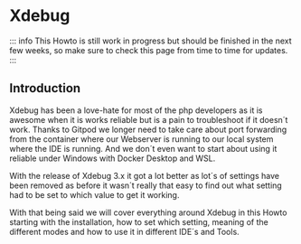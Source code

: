 # Xdebug

::: info
This Howto is still work in progress but should be finished in the next few weeks, so make sure to check this page from time to time for updates.
:::

## Introduction

Xdebug has been a love-hate for most of the php developers as it is awesome when it is works reliable but is a pain to troubleshoot if it doesn´t work. Thanks to Gitpod we longer need to take care about port forwarding from the container where our Webserver is running to our local system where the IDE is running. And we don´t even want to start about using it reliable under Windows with Docker Desktop and WSL.

With the release of Xdebug 3.x it got a lot better as lot´s of settings have been removed as before it wasn´t really that easy to find out what setting had to be set to which value to get it working.

With that being said we will cover everything around Xdebug in this Howto starting with the installation, how to set which setting, meaning of the different modes and how to use it in different IDE´s and Tools.